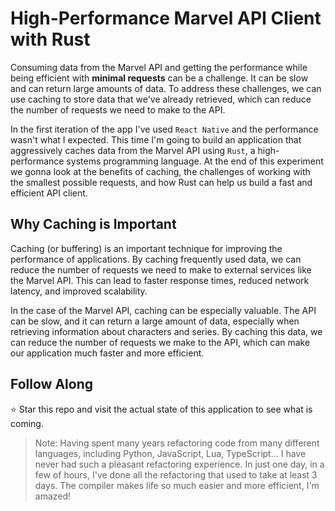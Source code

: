 # **High-Performance Marvel API Client with Rust**

Consuming data from the Marvel API and getting the performance while being efficient with **minimal requests** can be a challenge. It can be slow and can return large amounts of data. To address these challenges, we can use caching to store data that we've already retrieved, which can reduce the number of requests we need to make to the API.

In the first iteration of the app I've used `React Native` and the performance wasn't what I expected. This time I'm going to build an application that aggressively caches data from the Marvel API using `Rust`, a high-performance systems programming language. At the end of this experiment we gonna look at the benefits of caching, the challenges of working with the smallest possible requests, and how Rust can help us build a fast and efficient API client.

## **Why Caching is Important**

Caching (or buffering) is an important technique for improving the performance of applications. By caching frequently used data, we can reduce the number of requests we need to make to external services like the Marvel API. This can lead to faster response times, reduced network latency, and improved scalability.

In the case of the Marvel API, caching can be especially valuable. The API can be slow, and it can return a large amount of data, especially when retrieving information about characters and series. By caching this data, we can reduce the number of requests we make to the API, which can make our application much faster and more efficient.

## **Follow Along**

⭐ Star this repo and visit the actual state of this application to see what is coming.

> Note: Having spent many years refactoring code from many different languages, including Python, JavaScript, Lua, TypeScript... I have never had such a pleasant refactoring experience. In just one day, in a few of hours, I've done all the refactoring that used to take at least 3 days. The compiler makes life so much easier and more efficient, I'm amazed!
